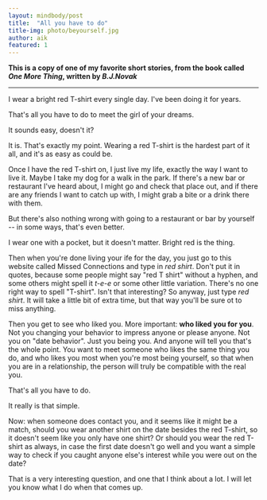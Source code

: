 ```yaml
---
layout: mindbody/post
title:  "All you have to do"
title-img: photo/beyourself.jpg
author: aik
featured: 1
---
```


**This is a copy of one of my favorite short stories, from the book called *One More Thing*, written by *B.J.Novak***

---

I wear a bright red T-shirt every single day.
I've been doing it for years.  

That's all you have to do to meet the girl of your dreams.  

It sounds easy, doesn't it?  

It is. That's exactly my point. Wearing a red T-shirt is the hardest part of it all, and it's as easy as could be.  

Once I have the red T-shirt on, I just live my life, exactly the way I want to live it. Maybe I take my dog for a walk in the park. If there's a new bar or restaurant I've heard about, I might go and check that place out, and if there are any friends I want to catch up with, I might grab a bite or a drink there with them.  

But there's also nothing wrong with going to a restaurant or bar by yourself -- in some ways, that's even better.  

I wear one with a pocket, but it doesn't matter. Bright red is the thing.  

Then when you're done living your ife for the day, you just go to this website called Missed Connections and type in *red shirt*. Don't put it in quotes, because some people might say "red T shirt" without a hyphen, and some others might spell it *t-e-e* or some other little variation. There's no one right way to spell "T-shirt". Isn't that interesting? So anyway, just type *red shirt*. It will take a little bit of extra time, but that way you'll be sure ot to miss anything.  

Then you get to see who liked you. More important: **who liked you for you**. Not you changing your behavior to impress anyone or please anyone. Not you on "date behavior". Just you being you. And anyone will tell you that's the whole point. You want to meet someone who likes the same thing you do, and who likes you most when you're most being yourself, so that when you are in a relationship, the person will truly be compatible with the real you.  

That's all you have to do.  

It really is that simple.  

Now: when someone does contact you, and it seems like it might be a match, should you wear another shirt on the date besides the red T-shirt, so it doesn't seem like you only have one shirt? Or should you wear the red T-shirt as always, in case the first date doesn't go well and you want a simple way to check if you caught anyone else's interest while you were out on the date?  

That is a very interesting question, and one that I think about a lot. I will let you know what I do when that comes up.

